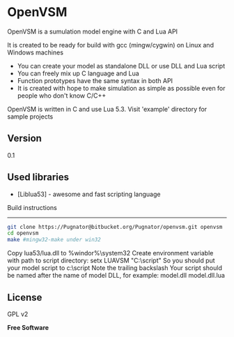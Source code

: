 OpenVSM
=========

OpenVSM is a sumulation model engine with C and Lua API

It is created to be ready for build with gcc (mingw/cygwin) on Linux and Windows machines

  - You can create your model as standalone DLL or use DLL and Lua script
  - You can freely mix up C language and Lua
  - Function prototypes have the same syntax in both API
  - It is created with hope to make simulation as simple as possible even for people who
  don't know C/C++

OpenVSM is written in C and use Lua 5.3.
Visit 'example' directory for sample projects

Version
----

0.1

Used libraries
-----------

* [Liblua53] - awesome and fast scripting language

Build instructions

--------------

```sh
git clone https://Pugnator@bitbucket.org/Pugnator/openvsm.git openvsm
cd openvsm
make #mingw32-make under win32
```
Copy lua53/lua.dll to %windor%\system32
Create environment variable with path to script directory:
setx LUAVSM "C:\script\"
So you should put your model script to c:\script
Note the trailing backslash
Your script should be named after the name of model DLL, for example:
model.dll
model.dll.lua

License
----

GPL v2


**Free Software**
